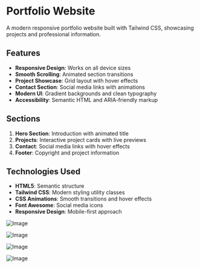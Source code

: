 # Portfolio Website

A modern responsive portfolio website built with Tailwind CSS, showcasing projects and professional information.

## Features

- **Responsive Design**: Works on all device sizes
- **Smooth Scrolling**: Animated section transitions
- **Project Showcase**: Grid layout with hover effects
- **Contact Section**: Social media links with animations
- **Modern UI**: Gradient backgrounds and clean typography
- **Accessibility**: Semantic HTML and ARIA-friendly markup

## Sections

1. **Hero Section**: Introduction with animated title
2. **Projects**: Interactive project cards with live previews
3. **Contact**: Social media links with hover effects
4. **Footer**: Copyright and project information

## Technologies Used

- **HTML5**: Semantic structure
- **Tailwind CSS**: Modern styling utility classes
- **CSS Animations**: Smooth transitions and hover effects
- **Font Awesome**: Social media icons
- **Responsive Design**: Mobile-first approach

![Image](https://github.com/user-attachments/assets/41d98ada-9cec-4672-aae7-86024adda3ae)

![Image](https://github.com/user-attachments/assets/45bb94b0-786d-4beb-8c8c-6c8c55b4dfa3)

![Image](https://github.com/user-attachments/assets/822af9f5-21fa-4acb-ab55-fd1f42761922)

![Image](https://github.com/user-attachments/assets/57343369-9711-494b-a50d-bfe4271670ae)
